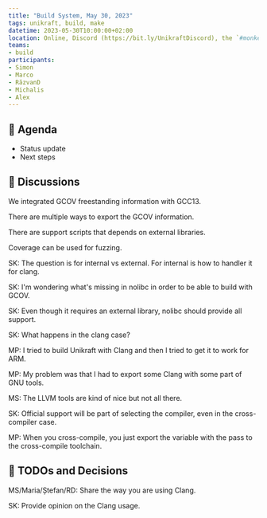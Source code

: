```yaml
---
title: "Build System, May 30, 2023"
tags: unikraft, build, make
datetime: 2023-05-30T10:00:00+02:00
location: Online, Discord (https://bit.ly/UnikraftDiscord), the `#monkey-business` voice channel
teams:
- build
participants:
- Simon
- Marco
- RăzvanD
- Michalis
- Alex
---
```


## :dart: Agenda

- Status update
- Next steps

## :closed_book: Discussions

We integrated GCOV freestanding information with GCC13.

There are multiple ways to export the GCOV information.

There are support scripts that depends on external libraries.

Coverage can be used for fuzzing.

SK: The question is for internal vs external.
For internal is how to handler it for clang.

SK: I'm wondering what's missing in nolibc in order to be able to build with GCOV.

SK: Even though it requires an external library, nolibc should provide all support.

SK: What happens in the clang case?

MP: I tried to build Unikraft with Clang and then I tried to get it to work for ARM.

MP: My problem was that I had to export some Clang with some part of GNU tools.

MS: The LLVM tools are kind of nice but not all there.

SK: Official support will be part of selecting the compiler, even in the cross-compiler case.

MP: When you cross-compile, you just export the variable with the pass to the cross-compile toolchain.

## :wrench: TODOs and Decisions

MS/Maria/Ștefan/RD: Share the way you are using Clang.

SK: Provide opinion on the Clang usage.
